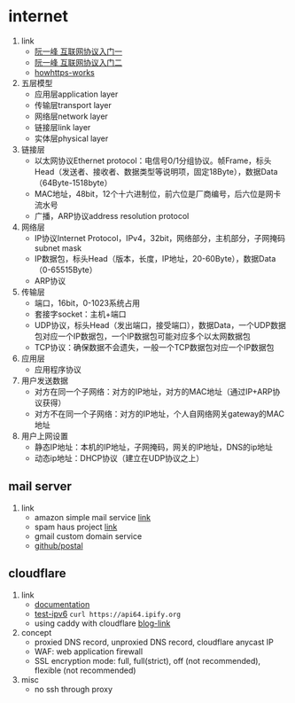 # internet

1. link
   * [阮一峰 互联网协议入门一](http://www.ruanyifeng.com/blog/2012/05/internet_protocol_suite_part_i.html)
   * [阮一峰 互联网协议入门二](http://www.ruanyifeng.com/blog/2012/06/internet_protocol_suite_part_ii.html)
   * [howhttps-works](https://howhttps.works/)
2. 五层模型
   * 应用层application layer
   * 传输层transport layer
   * 网络层network layer
   * 链接层link layer
   * 实体层physical layer
3. 链接层
   * 以太网协议Ethernet protocol：电信号0/1分组协议。帧Frame，标头Head（发送者、接收者、数据类型等说明项，固定18Byte），数据Data（64Byte-1518byte）
   * MAC地址，48bit，12个十六进制位，前六位是厂商编号，后六位是网卡流水号
   * 广播，ARP协议address resolution protocol
4. 网络层
   * IP协议Internet Protocol，IPv4，32bit，网络部分，主机部分，子网掩码subnet mask
   * IP数据包，标头Head（版本，长度，IP地址，20-60Byte），数据Data（0-65515Byte）
   * ARP协议
5. 传输层
   * 端口，16bit，0-1023系统占用
   * 套接字socket：主机+端口
   * UDP协议，标头Head（发出端口，接受端口），数据Data，一个UDP数据包对应一个IP数据包，一个IP数据包可能对应多个以太网数据包
   * TCP协议：确保数据不会遗失，一般一个TCP数据包对应一个IP数据包
6. 应用层
   * 应用程序协议
7. 用户发送数据
   * 对方在同一个子网络：对方的IP地址，对方的MAC地址（通过IP+ARP协议获得）
   * 对方不在同一个子网络：对方的IP地址，个人自网络网关gateway的MAC地址
8. 用户上网设置
   * 静态IP地址：本机的IP地址，子网掩码，网关的IP地址，DNS的ip地址
   * 动态ip地址：DHCP协议（建立在UDP协议之上）

## mail server

1. link
   * amazon simple mail service [link](https://aws.amazon.com/ses/)
   * spam haus project [link](https://check.spamhaus.org/)
   * gmail custom domain service
   * [github/postal](https://github.com/postalserver/postal)

## cloudflare

1. link
   * [documentation](https://developers.cloudflare.com/)
   * [test-ipv6](https://test-ipv6.com/) `curl https://api64.ipify.org`
   * using caddy with cloudflare [blog-link](https://samjmck.com/en/blog/using-caddy-with-cloudflare/)
2. concept
   * proxied DNS record, unproxied DNS record, cloudflare anycast IP
   * WAF: web application firewall
   * SSL encryption mode: full, full(strict), off (not recommended), flexible (not recommended)
3. misc
   * no ssh through proxy
